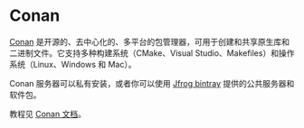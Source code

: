 # Conan

[Conan](https://conan.io/) 是开源的、去中心化的、多平台的包管理器，可用于创建和共享原生库和二进制文件。它支持多种构建系统（CMake、Visual Studio、Makefiles）和操作系统（Linux、Windows 和 Mac）。

Conan 服务器可以私有安装，或者你可以使用 [Jfrog bintray](https://bintray.com/conan/conan-center) 提供的公共服务器和软件包。

教程见 [Conan 文档](../../../../conan/index)。